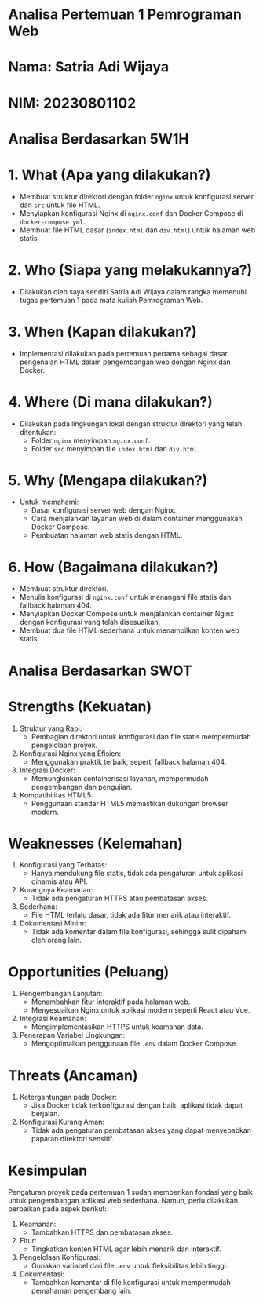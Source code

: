 # Analisa Pertemuan 1 Pemrograman Web

# Nama: Satria Adi Wijaya
# NIM: 20230801102

# Analisa Berdasarkan 5W1H

# 1. What (Apa yang dilakukan?)
- Membuat struktur direktori dengan folder `nginx` untuk konfigurasi server dan `src` untuk file HTML.
- Menyiapkan konfigurasi Nginx di `nginx.conf` dan Docker Compose di `docker-compose.yml`.
- Membuat file HTML dasar (`index.html` dan `div.html`) untuk halaman web statis.

# 2. Who (Siapa yang melakukannya?)
- Dilakukan oleh saya sendiri Satria Adi Wijaya dalam rangka memenuhi tugas pertemuan 1 pada mata kuliah Pemrograman Web.

# 3. When (Kapan dilakukan?)
- Implementasi dilakukan pada pertemuan pertama sebagai dasar pengenalan HTML dalam pengembangan web dengan Nginx dan Docker.

# 4. Where (Di mana dilakukan?)
- Dilakukan pada lingkungan lokal dengan struktur direktori yang telah ditentukan:
  - Folder `nginx` menyimpan `nginx.conf`.
  - Folder `src` menyimpan file `index.html` dan `div.html`.

# 5. Why (Mengapa dilakukan?)
- Untuk memahami:
  - Dasar konfigurasi server web dengan Nginx.
  - Cara menjalankan layanan web di dalam container menggunakan Docker Compose.
  - Pembuatan halaman web statis dengan HTML.

# 6. How (Bagaimana dilakukan?)
- Membuat struktur direktori.
- Menulis konfigurasi di `nginx.conf` untuk menangani file statis dan fallback halaman 404.
- Menyiapkan Docker Compose untuk menjalankan container Nginx dengan konfigurasi yang telah disesuaikan.
- Membuat dua file HTML sederhana untuk menampilkan konten web statis.

# Analisa Berdasarkan SWOT

# Strengths (Kekuatan)
1. Struktur yang Rapi:
   - Pembagian direktori untuk konfigurasi dan file statis mempermudah pengelolaan proyek.
2. Konfigurasi Nginx yang Efisien:
   - Menggunakan praktik terbaik, seperti fallback halaman 404.
3. Integrasi Docker:
   - Memungkinkan containerisasi layanan, mempermudah pengembangan dan pengujian.
4. Kompatibilitas HTML5:
   - Penggunaan standar HTML5 memastikan dukungan browser modern.

# Weaknesses (Kelemahan)
1. Konfigurasi yang Terbatas:
   - Hanya mendukung file statis, tidak ada pengaturan untuk aplikasi dinamis atau API.
2. Kurangnya Keamanan:
   - Tidak ada pengaturan HTTPS atau pembatasan akses.
3. Sederhana:
   - File HTML terlalu dasar, tidak ada fitur menarik atau interaktif.
4. Dokumentasi Minim:
   - Tidak ada komentar dalam file konfigurasi, sehingga sulit dipahami oleh orang lain.

# Opportunities (Peluang)
1. Pengembangan Lanjutan:
   - Menambahkan fitur interaktif pada halaman web.
   - Menyesuaikan Nginx untuk aplikasi modern seperti React atau Vue.
2. Integrasi Keamanan:
   - Mengimplementasikan HTTPS untuk keamanan data.
3. Penerapan Variabel Lingkungan:
   - Mengoptimalkan penggunaan file `.env` dalam Docker Compose.

# Threats (Ancaman)
1. Ketergantungan pada Docker:
   - Jika Docker tidak terkonfigurasi dengan baik, aplikasi tidak dapat berjalan.
2. Konfigurasi Kurang Aman:
   - Tidak ada pengaturan pembatasan akses yang dapat menyebabkan paparan direktori sensitif.

# Kesimpulan
Pengaturan proyek pada pertemuan 1 sudah memberikan fondasi yang baik untuk pengembangan aplikasi web sederhana. Namun, perlu dilakukan perbaikan pada aspek berikut:
1. Keamanan:
   - Tambahkan HTTPS dan pembatasan akses.
2. Fitur:
   - Tingkatkan konten HTML agar lebih menarik dan interaktif.
3. Pengelolaan Konfigurasi:
   - Gunakan variabel dari file `.env` untuk fleksibilitas lebih tinggi.
4. Dokumentasi:
   - Tambahkan komentar di file konfigurasi untuk mempermudah pemahaman pengembang lain.